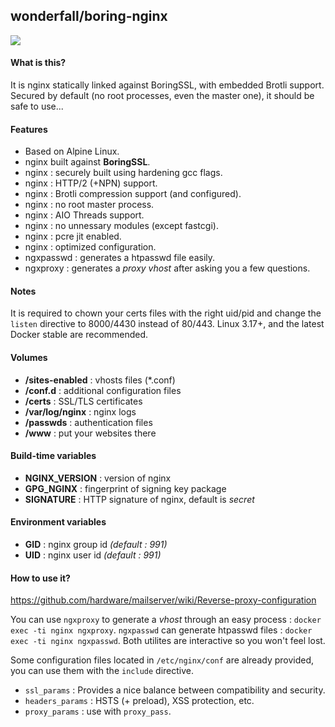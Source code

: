 ## wonderfall/boring-nginx

![](https://upload.wikimedia.org/wikipedia/commons/thumb/c/c5/Nginx_logo.svg/115px-Nginx_logo.svg.png)

#### What is this?
It is nginx statically linked against BoringSSL, with embedded Brotli support. Secured by default (no root processes, even the master one), it should be safe to use...

#### Features
- Based on Alpine Linux.
- nginx built against **BoringSSL**.
- nginx : securely built using hardening gcc flags.
- nginx : HTTP/2 (+NPN) support.
- nginx : Brotli compression support (and configured).
- nginx : no root master process.
- nginx : AIO Threads support.
- nginx : no unnessary modules (except fastcgi).
- nginx : pcre jit enabled.
- nginx : optimized configuration.
- ngxpasswd : generates a htpasswd file easily.
- ngxproxy : generates a *proxy vhost* after asking you a few questions.

#### Notes
It is required to chown your certs files with the right uid/pid and change the `listen` directive to 8000/4430 instead of 80/443. Linux 3.17+, and the latest Docker stable are recommended.

#### Volumes
- **/sites-enabled** : vhosts files (*.conf)
- **/conf.d** : additional configuration files
- **/certs** : SSL/TLS certificates
- **/var/log/nginx** : nginx logs
- **/passwds** : authentication files
- **/www** : put your websites there

#### Build-time variables
- **NGINX_VERSION** : version of nginx
- **GPG_NGINX** : fingerprint of signing key package
- **SIGNATURE** : HTTP signature of nginx, default is *secret*

#### Environment variables
- **GID** : nginx group id *(default : 991)*
- **UID** : nginx user id *(default : 991)*

#### How to use it?
https://github.com/hardware/mailserver/wiki/Reverse-proxy-configuration

You can use `ngxproxy` to generate a *vhost* through an easy process : `docker exec -ti nginx ngxproxy`. `ngxpasswd` can generate htpasswd files : `docker exec -ti nginx ngxpasswd`. Both utilites are interactive so you won't feel lost.

Some configuration files located in `/etc/nginx/conf` are already provided, you can use them with the `include` directive.

- `ssl_params` : Provides a nice balance between compatibility and security.
- `headers_params` : HSTS (+ preload), XSS protection, etc.
- `proxy_params` : use with `proxy_pass`.
